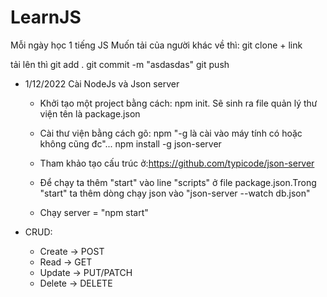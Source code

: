 # LearnJS
Mỗi ngày học 1 tiếng JS
Muốn tải của người khác về thì:
git clone + link

tải lên thì
 git add .
 git commit -m "asdasdas"
 git push

- 1/12/2022 Cài NodeJs và Json server

     + Khởi tạo một project bằng cách: npm init. Sẽ sinh ra file quản lý thư viện tên là package.json

    + Cài thư viện bằng cách gõ: npm "-g là cài vào máy tính có hoặc không cũng đc"... npm install -g json-server

    + Tham khảo tạo cấu trúc ở:https://github.com/typicode/json-server

    + Để chạy ta thêm "start" vào line  "scripts" ở file package.json.Trong "start" ta thêm dòng chạy json vào "json-server --watch db.json"

    + Chạy server = "npm start"
- CRUD:
    + Create -> POST
    + Read -> GET
    + Update -> PUT/PATCH
    + Delete -> DELETE